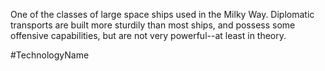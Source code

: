 One of the classes of large space ships used in the Milky Way.
Diplomatic transports are built more sturdily than most ships, and possess some offensive capabilities, but are not very powerful--at least in theory.

#TechnologyName